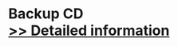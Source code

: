 # Backup CD<br />[>> Detailed information](https://secure.shareit.com/shareit/product.html?productid=300517985&affiliateid=200057808)